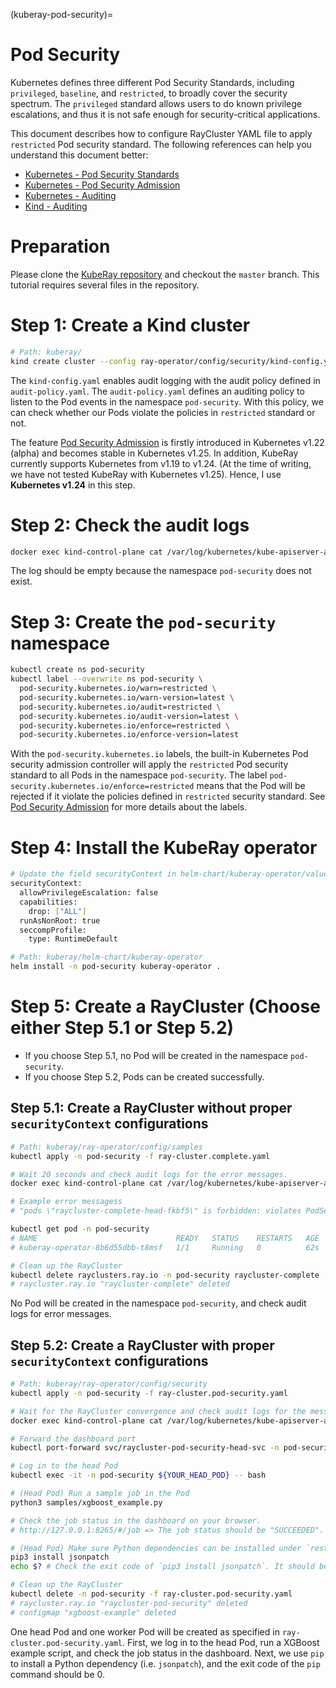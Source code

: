 (kuberay-pod-security)=

# Pod Security

Kubernetes defines three different Pod Security Standards, including `privileged`, `baseline`, and `restricted`, to broadly
cover the security spectrum. The `privileged` standard allows users to do known privilege escalations, and thus it is not 
safe enough for security-critical applications.

This document describes how to configure RayCluster YAML file to apply `restricted` Pod security standard. The following 
references can help you understand this document better:

* [Kubernetes - Pod Security Standards](https://kubernetes.io/docs/concepts/security/pod-security-standards/#restricted)
* [Kubernetes - Pod Security Admission](https://kubernetes.io/docs/concepts/security/pod-security-admission/)
* [Kubernetes - Auditing](https://kubernetes.io/docs/tasks/debug/debug-cluster/audit/)
* [Kind - Auditing](https://kind.sigs.k8s.io/docs/user/auditing/)

# Preparation

Please clone the [KubeRay repository](https://github.com/ray-project/kuberay) and checkout the `master` branch.
This tutorial requires several files in the repository.

# Step 1: Create a Kind cluster

```bash
# Path: kuberay/
kind create cluster --config ray-operator/config/security/kind-config.yaml --image=kindest/node:v1.24.0
```

The `kind-config.yaml` enables audit logging with the audit policy defined in `audit-policy.yaml`. The `audit-policy.yaml`
defines an auditing policy to listen to the Pod events in the namespace `pod-security`. With this policy, we can check
whether our Pods violate the policies in `restricted` standard or not.

The feature [Pod Security Admission](https://kubernetes.io/docs/concepts/security/pod-security-admission/) is firstly 
introduced in Kubernetes v1.22 (alpha) and becomes stable in Kubernetes v1.25. In addition, KubeRay currently supports 
Kubernetes from v1.19 to v1.24. (At the time of writing, we have not tested KubeRay with Kubernetes v1.25). Hence, I use **Kubernetes v1.24** in this step.

# Step 2: Check the audit logs

```bash
docker exec kind-control-plane cat /var/log/kubernetes/kube-apiserver-audit.log
```
The log should be empty because the namespace `pod-security` does not exist.

# Step 3: Create the `pod-security` namespace

```bash
kubectl create ns pod-security
kubectl label --overwrite ns pod-security \
  pod-security.kubernetes.io/warn=restricted \
  pod-security.kubernetes.io/warn-version=latest \
  pod-security.kubernetes.io/audit=restricted \
  pod-security.kubernetes.io/audit-version=latest \
  pod-security.kubernetes.io/enforce=restricted \
  pod-security.kubernetes.io/enforce-version=latest
```

With the `pod-security.kubernetes.io` labels, the built-in Kubernetes Pod security admission controller will apply the 
`restricted` Pod security standard to all Pods in the namespace `pod-security`. The label
`pod-security.kubernetes.io/enforce=restricted` means that the Pod will be rejected if it violate the policies defined in 
`restricted` security standard. See [Pod Security Admission](https://kubernetes.io/docs/concepts/security/pod-security-admission/) for more details about the labels.

# Step 4: Install the KubeRay operator

```bash
# Update the field securityContext in helm-chart/kuberay-operator/values.yaml
securityContext:
  allowPrivilegeEscalation: false
  capabilities:
    drop: ["ALL"]
  runAsNonRoot: true
  seccompProfile:
    type: RuntimeDefault

# Path: kuberay/helm-chart/kuberay-operator
helm install -n pod-security kuberay-operator .
```

# Step 5: Create a RayCluster (Choose either Step 5.1 or Step 5.2)

* If you choose Step 5.1, no Pod will be created in the namespace `pod-security`.
* If you choose Step 5.2, Pods can be created successfully.

## Step 5.1: Create a RayCluster without proper `securityContext` configurations

```bash
# Path: kuberay/ray-operator/config/samples
kubectl apply -n pod-security -f ray-cluster.complete.yaml

# Wait 20 seconds and check audit logs for the error messages.
docker exec kind-control-plane cat /var/log/kubernetes/kube-apiserver-audit.log

# Example error messagess
# "pods \"raycluster-complete-head-fkbf5\" is forbidden: violates PodSecurity \"restricted:latest\": allowPrivilegeEscalation != false (container \"ray-head\" must set securityContext.allowPrivilegeEscalation=false) ...

kubectl get pod -n pod-security
# NAME                               READY   STATUS    RESTARTS   AGE
# kuberay-operator-8b6d55dbb-t8msf   1/1     Running   0          62s

# Clean up the RayCluster
kubectl delete rayclusters.ray.io -n pod-security raycluster-complete
# raycluster.ray.io "raycluster-complete" deleted
```

No Pod will be created in the namespace `pod-security`, and check audit logs for error messages.

## Step 5.2: Create a RayCluster with proper `securityContext` configurations

```bash
# Path: kuberay/ray-operator/config/security
kubectl apply -n pod-security -f ray-cluster.pod-security.yaml

# Wait for the RayCluster convergence and check audit logs for the messages.
docker exec kind-control-plane cat /var/log/kubernetes/kube-apiserver-audit.log

# Forward the dashboard port
kubectl port-forward svc/raycluster-pod-security-head-svc -n pod-security 8265:8265

# Log in to the head Pod
kubectl exec -it -n pod-security ${YOUR_HEAD_POD} -- bash

# (Head Pod) Run a sample job in the Pod
python3 samples/xgboost_example.py

# Check the job status in the dashboard on your browser.
# http://127.0.0.1:8265/#/job => The job status should be "SUCCEEDED".

# (Head Pod) Make sure Python dependencies can be installed under `restricted` security standard 
pip3 install jsonpatch
echo $? # Check the exit code of `pip3 install jsonpatch`. It should be 0.

# Clean up the RayCluster
kubectl delete -n pod-security -f ray-cluster.pod-security.yaml
# raycluster.ray.io "raycluster-pod-security" deleted
# configmap "xgboost-example" deleted
```

One head Pod and one worker Pod will be created as specified in `ray-cluster.pod-security.yaml`.
First, we log in to the head Pod, run a XGBoost example script, and check the job
status in the dashboard. Next, we use `pip` to install a Python dependency (i.e. `jsonpatch`), and the exit code of the `pip` command should be 0.
